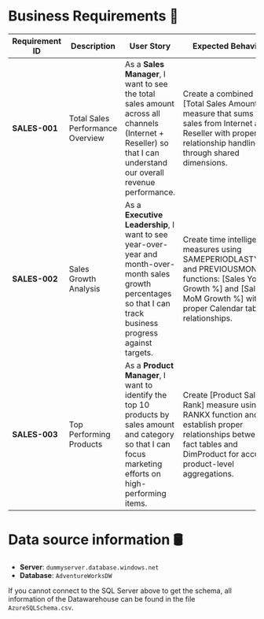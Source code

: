 
 # Business Requirements 💼

| Requirement ID | Description | User Story | Expected Behavior |
|---------------|-------------|------------|-------------------|
| **SALES-001** | Total Sales Performance Overview | As a **Sales Manager**, I want to see the total sales amount across all channels (Internet + Reseller) so that I can understand our overall revenue performance. | Create a combined [Total Sales Amount] measure that sums the sales from Internet and Reseller with proper relationship handling through shared dimensions. |
| **SALES-002** | Sales Growth Analysis | As a **Executive Leadership**, I want to see year-over-year and month-over-month sales growth percentages so that I can track business progress against targets. | Create time intelligence measures using SAMEPERIODLASTYEAR and PREVIOUSMONTH functions: [Sales YoY Growth %] and [Sales MoM Growth %] with proper Calendar table relationships. |
| **SALES-003** | Top Performing Products | As a **Product Manager**, I want to identify the top 10 products by sales amount and category so that I can focus marketing efforts on high-performing items. | Create [Product Sales Rank] measure using RANKX function and establish proper relationships between fact tables and DimProduct for accurate product-level aggregations. |

# Data source information 🛢️

- **Server**: `dummyserver.database.windows.net`
- **Database**: `AdventureWorksDW`

If you cannot connect to the SQL Server above to get the schema, all  information of the Datawarehouse can be found in the file `AzureSQLSchema.csv`. 



